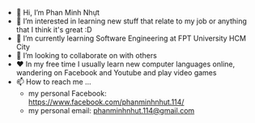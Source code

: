 - 👋 Hi, I’m Phan Minh Nhựt 
- 👀 I’m interested in learning new stuff that relate to my job or anything that I think it's great :D 
- 🌱 I’m currently learning Software Engineering at FPT University HCM City
- 💞️ I’m looking to collaborate on with others
- ❤ In my free time I usually learn new computer languages online, wandering on Facebook and Youtube and play video games
- 📫 How to reach me ...
  + my personal Facebook: https://www.facebook.com/phanminhnhut.114/
  + my personal email: phanminhnhut.114@gmail.com
<!---
PMNhutt/PMNhutt is a ✨ special ✨ repository because its `README.md` (this file) appears on your GitHub profile.
You can click the Preview link to take a look at your changes.
--->
